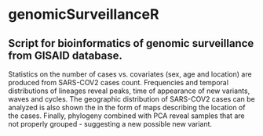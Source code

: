 <!-- GETTING STARTED -->
# genomicSurveillanceR 
## Script for bioinformatics of genomic surveillance from GISAID database. 

Statistics on the number of cases vs. covariates (sex, age and location) are produced from SARS-COV2 cases count. Frequencies and temporal distributions of lineages reveal peaks, time of appearance of new variants, waves and cycles.
The geographic distribution of SARS-COV2 cases can be analyzed is also shown the in the form of maps describing the location of the cases. Finally, phylogeny combined with PCA reveal samples that are not properly grouped - suggesting a new possible new variant.
